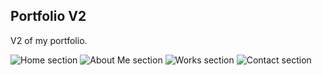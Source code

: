 ## Portfolio V2

V2 of my portfolio.

![Home section](screenshots/home.png)
![About Me section](screenshots/about.png)
![Works section](screenshots/works.png)
![Contact section](screenshots/contact.png)
